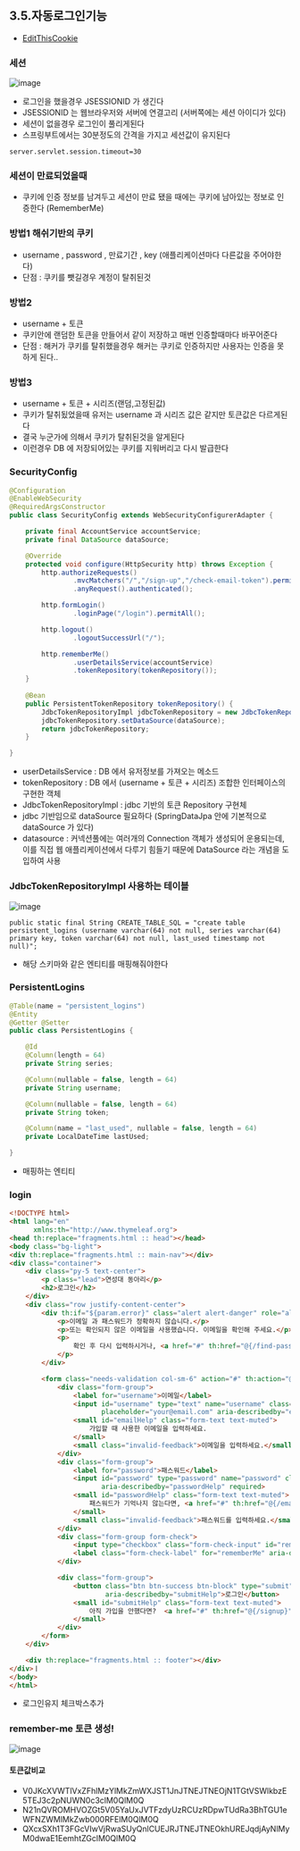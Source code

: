 ## 3.5.자동로그인기능
* [EditThisCookie](https://chrome.google.com/webstore/detail/editthiscookie/fngmhnnpilhplaeedifhccceomclgfbg/related?hl=ko)

### 세션
![image](https://user-images.githubusercontent.com/65409092/106828552-ce46b000-66cd-11eb-90f7-ce70504fa145.png)
* 로그인을 했을경우 JSESSIONID 가 생긴다
* JSESSIONID 는 웹브라우저와 서버에 연결고리 (서버쪽에는 세션 아이디가 있다)
* 세션이 없을경우 로그인이 풀리게된다
* 스프링부트에서는 30분정도의 간격을 가지고 세션값이 유지된다
```properties
server.servlet.session.timeout=30
```

### 세션이 만료되었을때
* 쿠키에 인증 정보를 남겨두고 세션이 만료 됐을 때에는 쿠키에 남아있는 정보로 인증한다 (RememberMe)

### 방법1 해쉬기반의 쿠키
* username , password , 만료기간 , key (애플리케이션마다 다른값을 주어야한다)
* 단점 : 쿠키를 뺏길경우 계정이 탈취된것

### 방법2
* username + 토큰
* 쿠키안에 랜덤한 토큰을 만들어서 같이 저장하고 매번 인증할때마다 바꾸어준다
* 단점 : 해커가 쿠키를 탈취했을경우 해커는 쿠키로 인증하지만 사용자는 인증을 못하게 된다..

### 방법3
* username + 토큰 + 시리즈(랜덤,고정된값)
* 쿠키가 탈취됬었을때 유저는 username 과 시리즈 값은 같지만 토큰값은 다르게된다
* 결국 누군가에 의해서 쿠키가 탈취된것을 알게된다
* 이런경우 DB 에 저장되어있는 쿠키를 지워버리고 다시 발급한다

### SecurityConfig
```java
@Configuration
@EnableWebSecurity
@RequiredArgsConstructor
public class SecurityConfig extends WebSecurityConfigurerAdapter {

    private final AccountService accountService;
    private final DataSource dataSource;

    @Override
    protected void configure(HttpSecurity http) throws Exception {
        http.authorizeRequests()
                .mvcMatchers("/","/sign-up","/check-email-token").permitAll()
                .anyRequest().authenticated();

        http.formLogin()
                .loginPage("/login").permitAll();

        http.logout()
                .logoutSuccessUrl("/");

        http.rememberMe()
                .userDetailsService(accountService)
                .tokenRepository(tokenRepository());
    }
    
    @Bean
    public PersistentTokenRepository tokenRepository() {
        JdbcTokenRepositoryImpl jdbcTokenRepository = new JdbcTokenRepositoryImpl();
        jdbcTokenRepository.setDataSource(dataSource);
        return jdbcTokenRepository;
    }

}
```

* userDetailsService : DB 에서 유저정보를 가져오는 메소드
* tokenRepository : DB 에서 (username + 토큰 + 시리즈) 조합한 인터페이스의 구현한 객체
* JdbcTokenRepositoryImpl : jdbc 기반의 토큰 Repository 구현체
* jdbc 기반임으로 dataSource 필요하다 (SpringDataJpa 안에 기본적으로 dataSource 가 있다)
* datasource : 커넥션풀에는 여러개의 Connection 객체가 생성되어 운용되는데, 이를 직접 웹 애플리케이션에서 다루기 힘들기 때문에 DataSource 라는 개념을 도입하여 사용

### JdbcTokenRepositoryImpl 사용하는 테이블
![image](https://user-images.githubusercontent.com/65409092/106831937-22549300-66d4-11eb-8bc3-0630b49d4884.png)
```
public static final String CREATE_TABLE_SQL = "create table persistent_logins (username varchar(64) not null, series varchar(64) primary key, token varchar(64) not null, last_used timestamp not null)";
```

* 해당 스키마와 같은 엔티티를 매핑해줘야한다

### PersistentLogins
```java
@Table(name = "persistent_logins")
@Entity
@Getter @Setter
public class PersistentLogins {

    @Id
    @Column(length = 64)
    private String series;

    @Column(nullable = false, length = 64)
    private String username;

    @Column(nullable = false, length = 64)
    private String token;

    @Column(name = "last_used", nullable = false, length = 64)
    private LocalDateTime lastUsed;

}
```

* 매핑하는 엔티티

### login
```html
<!DOCTYPE html>
<html lang="en"
      xmlns:th="http://www.thymeleaf.org">
<head th:replace="fragments.html :: head"></head>
<body class="bg-light">
<div th:replace="fragments.html :: main-nav"></div>
<div class="container">
    <div class="py-5 text-center">
        <p class="lead">연성대 동아리</p>
        <h2>로그인</h2>
    </div>
    <div class="row justify-content-center">
        <div th:if="${param.error}" class="alert alert-danger" role="alert">
            <p>이메일 과 패스워드가 정확하지 않습니다.</p>
            <p>또는 확인되지 않은 이메일을 사용했습니다. 이메일을 확인해 주세요.</p>
            <p>
                확인 후 다시 입력하시거나, <a href="#" th:href="@{/find-passsword}">패스워드 찾기</a>를 이용하세요.
            </p>
        </div>

        <form class="needs-validation col-sm-6" action="#" th:action="@{/login}" method="post" novalidate>
            <div class="form-group">
                <label for="username">이메일</label>
                <input id="username" type="text" name="username" class="form-control"
                       placeholder="your@email.com" aria-describedby="emailHelp" required>
                <small id="emailHelp" class="form-text text-muted">
                    가입할 때 사용한 이메일을 입력하세요.
                </small>
                <small class="invalid-feedback">이메일을 입력하세요.</small>
            </div>
            <div class="form-group">
                <label for="password">패스워드</label>
                <input id="password" type="password" name="password" class="form-control"
                       aria-describedby="passwordHelp" required>
                <small id="passwordHelp" class="form-text text-muted">
                    패스워드가 기억나지 않는다면, <a href="#" th:href="@{/email-login}">패스워드 없이 로그인하기</a>
                </small>
                <small class="invalid-feedback">패스워드를 입력하세요.</small>
            </div>
            <div class="form-group form-check">
                <input type="checkbox" class="form-check-input" id="rememberMe" name="remember-me" checked>
                <label class="form-check-label" for="rememberMe" aria-describedby="rememberMeHelp">로그인 유지</label>
            </div>

            <div class="form-group">
                <button class="btn btn-success btn-block" type="submit"
                        aria-describedby="submitHelp">로그인</button>
                <small id="submitHelp" class="form-text text-muted">
                    아직 가입을 안했다면?  <a href="#" th:href="@{/signup}">회원가입</a>
                </small>
            </div>
        </form>
    </div>

    <div th:replace="fragments.html :: footer"></div>
</div>ㅣ
</body>
</html>
```

* 로그인유지 체크박스추가

### remember-me 토큰 생성!
![image](https://user-images.githubusercontent.com/65409092/106832450-0d2c3400-66d5-11eb-92ca-69a1a975ae1f.png)

#### 토큰값비교
* V0JKcXVWTlVxZFhlMzYlMkZmWXJST1JnJTNEJTNEOjN1TGtVSWlkbzE5TEJ3c2pNUWN0c3clM0QlM0Q
* N21nQVROMHVOZGt5V05YaUxJVTFzdyUzRCUzRDpwTUdRa3BhTGU1eWFNZWMlMkZwb000RFElM0QlM0Q
* QXcxSXh1T3FGcVIwVjRwaSUyQnlCUEJRJTNEJTNEOkhUREJqdjAyNlMyM0dwaE1EemhtZGclM0QlM0Q


